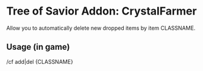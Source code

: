 # Tree of Savior Addon: CrystalFarmer
Allow you to automatically delete new dropped items by item CLASSNAME.

## Usage (in game)
/cf add|del {CLASSNAME}
